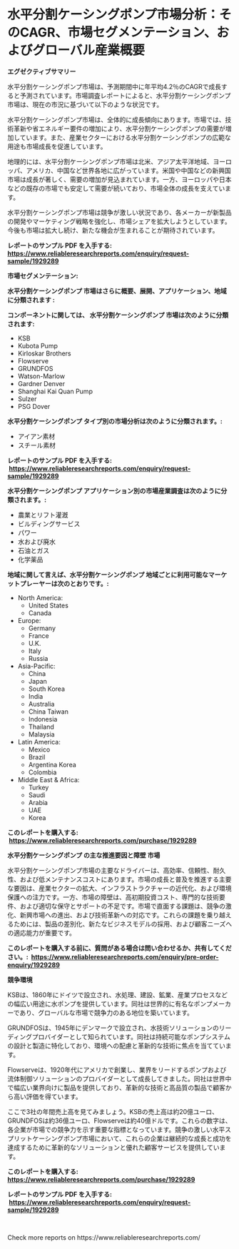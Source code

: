 <p><h1>水平分割ケーシングポンプ市場分析：そのCAGR、市場セグメンテーション、およびグローバル産業概要</h1></p><p><strong>エグゼクティブサマリー</strong></p>
<p><p>水平分割ケーシングポンプ市場は、予測期間中に年平均4.2％のCAGRで成長すると予測されています。市場調査レポートによると、水平分割ケーシングポンプ市場は、現在の市況に基づいて以下のような状況です。</p><p>水平分割ケーシングポンプ市場は、全体的に成長傾向にあります。市場では、技術革新や省エネルギー要件の増加により、水平分割ケーシングポンプの需要が増加しています。また、産業セクターにおける水平分割ケーシングポンプの広範な用途も市場成長を促進しています。</p><p>地理的には、水平分割ケーシングポンプ市場は北米、アジア太平洋地域、ヨーロッパ、アメリカ、中国など世界各地に広がっています。米国や中国などの新興国市場は成長が著しく、需要の増加が見込まれています。一方、ヨーロッパや日本などの既存の市場でも安定して需要が続いており、市場全体の成長を支えています。</p><p>水平分割ケーシングポンプ市場は競争が激しい状況であり、各メーカーが新製品の開発やマーケティング戦略を強化し、市場シェアを拡大しようとしています。今後も市場は拡大し続け、新たな機会が生まれることが期待されています。</p></p>
<p><strong>レポートのサンプル PDF を入手する: <a href="https://www.reliableresearchreports.com/enquiry/request-sample/1929289">https://www.reliableresearchreports.com/enquiry/request-sample/1929289</a></strong></p>
<p><strong>市場セグメンテーション:</strong></p>
<p><strong> 水平分割ケーシングポンプ 市場はさらに概要、展開、アプリケーション、地域に分類されます :</strong></p>
<p><strong>コンポーネントに関しては、 水平分割ケーシングポンプ 市場は次のように分類されます: &nbsp;</strong></p>
<p><ul><li>KSB</li><li>Kubota Pump</li><li>Kirloskar Brothers</li><li>Flowserve</li><li>GRUNDFOS</li><li>Watson-Marlow</li><li>Gardner Denver</li><li>Shanghai Kai Quan Pump</li><li>Sulzer</li><li>PSG Dover</li></ul></p>
<p><strong> 水平分割ケーシングポンプ タイプ別の市場分析は次のように分類されます。:</strong></p>
<p><ul><li>アイアン素材</li><li>スチール素材</li></ul></p>
<p><strong>レポートのサンプル PDF を入手する: &nbsp;<a href="https://www.reliableresearchreports.com/enquiry/request-sample/1929289">https://www.reliableresearchreports.com/enquiry/request-sample/1929289</a></strong></p>
<p><strong> 水平分割ケーシングポンプ アプリケーション別の市場産業調査は次のように分類されます。:</strong></p>
<p><ul><li>農業とリフト灌漑</li><li>ビルディングサービス</li><li>パワー</li><li>水および廃水</li><li>石油とガス</li><li>化学薬品</li></ul></p>
<p><strong>地域に関して言えば、水平分割ケーシングポンプ 地域ごとに利用可能なマーケットプレーヤーは次のとおりです。:</strong></p>
<p><ul>
    <li>
        North America:
        <ul>
            <li>United States</li>
            <li>Canada</li>
        </ul>
    </li>
    <li>
        Europe:
        <ul>
            <li>Germany</li>
            <li>France</li>
            <li>U.K.</li>
            <li>Italy</li>
            <li>Russia</li>
        </ul>
    </li>
    <li>
        Asia-Pacific:
        <ul>
            <li>China</li>
            <li>Japan</li>
            <li>South Korea</li>
            <li>India</li>
            <li>Australia</li>
            <li>China Taiwan</li>
            <li>Indonesia</li>
            <li>Thailand</li>
            <li>Malaysia</li>
        </ul>
    </li>
    <li>
        Latin America:
        <ul>
            <li>Mexico</li>
            <li>Brazil</li>
            <li>Argentina Korea</li>
            <li>Colombia</li>
        </ul>
    </li>
    <li>
        Middle East & Africa:
        <ul>
            <li>Turkey</li>
            <li>Saudi</li>
            <li>Arabia</li>
            <li>UAE</li>
            <li>Korea</li>
        </ul>
    </li>
    </ul></p>
<p><strong>このレポートを購入する: &nbsp;<a href="https://www.reliableresearchreports.com/purchase/1929289">https://www.reliableresearchreports.com/purchase/1929289</a></strong></p>
<p><strong>水平分割ケーシングポンプ の主な推進要因と障壁 市場</strong></p>
<p><p>水平分割ケーシングポンプ市場の主要なドライバーは、高効率、信頼性、耐久性、および低メンテナンスコストにあります。市場の成長と普及を推進する主要な要因は、産業セクターの拡大、インフラストラクチャーの近代化、および環境保護への注力です。一方、市場の障壁は、高初期投資コスト、専門的な技術要件、および適切な保守とサポートの不足です。市場で直面する課題は、競争の激化、新興市場への進出、および技術革新への対応です。これらの課題を乗り越えるためには、製品の差別化、新たなビジネスモデルの採用、および顧客ニーズへの適応能力が重要です。</p></p>
<p><strong>このレポートを購入する前に、質問がある場合は問い合わせるか、共有してください。:&nbsp; <a href="https://www.reliableresearchreports.com/enquiry/pre-order-enquiry/1929289">https://www.reliableresearchreports.com/enquiry/pre-order-enquiry/1929289</a></strong></p>
<p><strong>競争環境</strong></p>
<p><p>KSBは、1860年にドイツで設立され、水処理、建設、鉱業、産業プロセスなどの幅広い用途に水ポンプを提供しています。同社は世界的に有名なポンプメーカーであり、グローバルな市場で競争力のある地位を築いています。</p><p>GRUNDFOSは、1945年にデンマークで設立され、水技術ソリューションのリーディングプロバイダーとして知られています。同社は持続可能なポンプシステムの設計と製造に特化しており、環境への配慮と革新的な技術に焦点を当てています。</p><p>Flowserveは、1920年代にアメリカで創業し、業界をリードするポンプおよび流体制御ソリューションのプロバイダーとして成長してきました。同社は世界中で幅広い業界向けに製品を提供しており、革新的な技術と高品質の製品で顧客から高い評価を得ています。</p><p>ここで3社の年間売上高を見てみましょう。KSBの売上高は約20億ユーロ、GRUNDFOSは約36億ユーロ、Flowserveは約40億ドルです。これらの数字は、各企業が市場での競争力を示す重要な指標となっています。競争の激しい水平スプリットケーシングポンプ市場において、これらの企業は継続的な成長と成功を達成するために革新的なソリューションと優れた顧客サービスを提供しています。</p></p>
<p><strong>このレポートを購入する: &nbsp; <a href="https://www.reliableresearchreports.com/purchase/1929289">https://www.reliableresearchreports.com/purchase/1929289</a></strong></p>
<p><strong>レポートのサンプル PDF を入手する: &nbsp;<a href="https://www.reliableresearchreports.com/enquiry/request-sample/1929289">https://www.reliableresearchreports.com/enquiry/request-sample/1929289</a></strong><strong></strong></p>
<p>&nbsp;</p>
<p>Check more reports on https://www.reliableresearchreports.com/</p>
